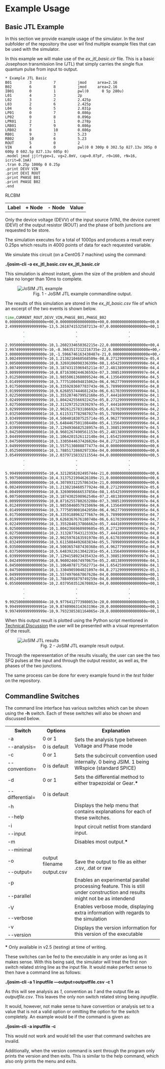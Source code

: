 # Example Usage

## Basic JTL Example

In this section we provide example usage of the simulator. In the *test* subfolder of the repository the user wil find multiple example files that can be used with the simulator.

In this example we will make use of the *ex_jtl_basic.cir* file. This is a basic Josephson transmission line (JTL) that simply carries the single flux quantum pulse from input to output.

~~~
* Example JTL Basic
B01        3          7          jmod     area=2.16
B02        6          8          jmod     area=2.16
IB01       0          1          pwl(0      0 5p 280u)
L01        4          3          2p        
L02        3          2          2.425p    
L03        2          6          2.425p    
L04        6          5          2.031p    
LP01       0          7          0.086p    
LP02       0          8          0.096p    
LPR01      2          1          0.278p    
LRB01      7          9          0.086p    
LRB02      8          10         0.086p    
RB01       9          3          5.23      
RB02       10         6          5.23      
ROUT       5          0          2         
VIN        4          0          pwl(0 0 300p 0 302.5p 827.13u 305p 0 600p 0 602.5p 827.13u 605p 0)
.model jmod jj(rtype=1, vg=2.8mV, cap=0.07pF, r0=160, rN=16, icrit=0.1mA)
.tran 0.25p 1000p 0 0.25p
.print DEVV VIN
.print DEVI ROUT
.print PHASE B01
.print PHASE B02
.end
~~~

<table>
  <th>Label</th><th>+ Node</th><th>- Node</th><th>Value</th>
  <tr>R</tr>
  <tr>L</tr>
  <tr>C</tr>
  <tr>B</tr>
  <tr>M</tr>
  <tr></tr>
</table>

Only the device voltage (DEVV) of the input source (VIN), the device current (DEVI) of the output resistor (ROUT) and the phase of both junctions are requested to be store.

The simulation executes for a total of 1000ps and produces a result every 0.25ps which results in 4000 points of data for each requested variable.

We simulate this circuit (on a CentOS 7 machine) using the command:

**./josim-cli -o ex_jtl_basic.csv ex_jtl_basic.cir**

This simulation is almost instant, given the size of the problem and should take no longer than 10ms to complete.

<figure>
	<img src="../img/josim_jtl_ex.png" alt="JoSIM JTL example" class="center">
	<figcaption align="center"> Fig. 1 - JoSIM JTL example commandline output.</figcaption>
</figure>

The results of this simulation are stored in the *ex_jtl_basic.csv* file of which an excerpt of the two events is shown below.

```bash
time,CURRENT_ROUT,DEVV_VIN,PHASE_B01,PHASE_B02
0.0000000000000000e+00,0.0000000000000000e+00,0.0000000000000000e+00,0.0000000000000000e+00,0.0000000000000000e+00
2.4999999999999999e-13,5.2618741532587213e-07,0.0000000000000000e+00,1.7590417807527424e-03,1.7625663594260056e-03
		.						.						.						.						.
		.						.						.						.						.
		.						.						.						.						.
2.9950000000000000e-10,1.2602334650362215e-22,0.0000000000000000e+00,4.0463239580396271e-01,6.1557778681614406e-01
2.9974999999999997e-10,-8.3663517212216735e-22,0.0000000000000000e+00,4.0463239580396271e-01,6.1557778681614406e-01
3.0000000000000000e-10,-1.5966746163438487e-21,0.0000000000000000e+00,4.0463239580396271e-01,6.1557778681614406e-01
3.0024999999999997e-10,1.2138210460568509e-08,8.2712999999999992e-05,4.0588849169065189e-01,6.1561844609608551e-01
3.0050000000000000e-10,8.3269106098336399e-08,1.6542599999999998e-04,4.1373721572716365e-01,6.1593850563537267e-01
3.0074999999999997e-10,3.1874311596945211e-07,2.4813899999999998e-04,4.3783030030526732e-01,6.1722434414431326e-01
3.0099999999999999e-10,8.8716300244636592e-07,3.3085199999999997e-04,4.8814712164259011e-01,6.2078477555864586e-01
3.0125000000000002e-10,1.9855061368009524e-06,4.1356499999999996e-04,5.7113817950274370e-01,6.2846436865880417e-01
3.0149999999999999e-10,3.7775100494815062e-06,4.9627799999999995e-04,6.8883988431911958e-01,6.4225058535926782e-01
3.0175000000000002e-10,6.3359283607783743e-06,5.7899099999999995e-04,8.4054979432033217e-01,6.6376618522513120e-01
3.0199999999999999e-10,9.6268557444681243e-06,6.6170399999999994e-04,1.0258326634823722e+00,6.9395688283705226e-01
3.0225000000000002e-10,1.3552874679952160e-05,7.4441699999999993e-04,1.2475669537636640e+00,7.3318675289877544e-01
3.0249999999999999e-10,1.8042425566922425e-05,8.2712999999999992e-04,1.5144772973301901e+00,7.8175014313659197e-01
3.0275000000000001e-10,2.3132972521939297e-05,7.4441699999999993e-04,1.8411678233070754e+00,8.4057341009994713e-01
3.0299999999999999e-10,2.9026125783186692e-05,6.6170399999999994e-04,2.2453378998772728e+00,9.1179088131163233e-01
3.0325000000000001e-10,3.6115317782987027e-05,5.7899099999999995e-04,2.7485987257643534e+00,9.9913706309331773e-01
3.0349999999999999e-10,4.5004018307525714e-05,4.9627799999999995e-04,3.3796783185915840e+00,1.1083683692206756e+00
3.0375000000000001e-10,5.6484467501108440e-05,4.1356499999999996e-04,4.1592025708753528e+00,1.2477159562171136e+00
3.0399999999999998e-10,7.1294936682528957e-05,3.3085199999999997e-04,5.0434512532682056e+00,1.4274416884444263e+00
3.0425000000000001e-10,8.9601267490561153e-05,2.4813899999999998e-04,5.8716978821424979e+00,1.6569226427300268e+00
3.0449999999999998e-10,1.1064201526112140e-04,1.6542599999999998e-04,6.4323756562633472e+00,1.9399189619742534e+00
3.0475000000000001e-10,1.3305044637426826e-04,8.2712999999999992e-05,6.6189208102948909e+00,2.2725986145252426e+00
3.0499999999999998e-10,1.5575130808877477e-04,0.0000000000000000e+00,6.4943549761561137e+00,2.6479927374623258e+00
3.0525000000000001e-10,1.7885172860297336e-04,0.0000000000000000e+00,6.2272567013493418e+00,3.0641714808700860e+00
3.0549999999999998e-10,2.0379715833211554e-04,0.0000000000000000e+00,5.9948045018496323e+00,3.5290571354520934e+00
		.						.						.						.						.
		.						.						.						.						.
		.						.						.						.						.
5.9949999999999995e-10,4.3212858202495744e-21,0.0000000000000000e+00,6.6878072510727549e+00,6.8987600821376667e+00
5.9975000000000002e-10,4.3137521994626109e-21,0.0000000000000000e+00,6.6878072510727549e+00,6.8987600821376667e+00
6.0000000000000000e-10,4.3078931225786343e-21,0.0000000000000000e+00,6.6878072510727549e+00,6.8987600821376667e+00
6.0024999999999997e-10,1.2138210460577924e-08,8.2712999999999992e-05,6.6890633469594443e+00,6.8988007414176078e+00
6.0049999999999994e-10,8.3269096666537856e-08,1.6542599999999998e-04,6.6969120695472864e+00,6.8991208009145337e+00
6.0075000000000002e-10,3.1874302598962546e-07,2.4813899999999998e-04,6.7210051436437208e+00,6.9004066390118268e+00
6.0099999999999999e-10,8.8716255780263208e-07,3.3085199999999997e-04,6.7713219264319413e+00,6.9039670683967049e+00
6.0124999999999997e-10,1.9855046057915069e-06,4.1356499999999996e-04,6.8543128850350286e+00,6.9116466546674440e+00
6.0149999999999994e-10,3.7775059001042050e-06,4.9627799999999995e-04,6.9720143838434145e+00,6.9254328535762175e+00
6.0175000000000002e-10,6.3359188963277667e-06,5.7899099999999995e-04,7.1237239212106864e+00,6.9469484148633018e+00
6.0199999999999999e-10,9.6268367676180748e-06,6.6170399999999994e-04,7.3090061730293270e+00,6.9771390393488719e+00
6.0224999999999996e-10,1.3552840137866662e-05,7.4441699999999993e-04,7.5307394915059733e+00,7.0163687836318234e+00
6.0250000000000004e-10,1.8042366960989605e-05,8.2712999999999992e-04,7.7976483370788721e+00,7.0649319712733414e+00
6.0275000000000001e-10,2.3132877643123393e-05,7.4441699999999993e-04,8.1243365485310051e+00,7.1237549237784270e+00
6.0299999999999999e-10,2.9025976163591970e-05,6.6170399999999994e-04,8.5285030132858992e+00,7.1949719126817717e+00
6.0324999999999996e-10,3.6115084492683834e-05,5.7899099999999995e-04,9.0317582599489015e+00,7.2823173512317032e+00
6.0350000000000004e-10,4.5003657487430368e-05,4.9627799999999995e-04,9.6628298406009119e+00,7.3915475072422705e+00
6.0375000000000001e-10,5.6483922613042281e-05,4.1356499999999996e-04,1.0442344928918883e+01,7.5308933521128347e+00
6.0399999999999998e-10,7.1294158923435432e-05,3.3085199999999997e-04,1.1326588459213040e+01,7.7106166231913225e+00
6.0424999999999996e-10,8.9600246674970675e-05,2.4813899999999998e-04,1.2154840250727050e+01,7.9400944882309208e+00
6.0450000000000003e-10,1.1064078717562771e-04,1.6542599999999998e-04,1.2715533169224782e+01,8.2230874188094543e+00
6.0475000000000001e-10,1.3304905904021097e-04,8.2712999999999992e-05,1.2902095586396108e+01,8.5557636754469328e+00
6.0499999999999998e-10,1.5574976667867628e-04,0.0000000000000000e+00,1.2777541168233270e+01,8.9311543029884017e+00
6.0524999999999995e-10,1.7884995879749259e-04,0.0000000000000000e+00,1.2510445228968999e+01,9.3473289350035067e+00
6.0550000000000003e-10,2.0379503512670802e-04,0.0000000000000000e+00,1.2277987682825806e+01,9.8122093480792216e+00
		.						.						.						.						.
		.						.						.						.						.
		.						.						.						.						.
9.9925000000000004e-10,9.9776412773980053e-20,0.0000000000000000e+00,1.2970982106365490e+01,1.3181942377470081e+01
9.9949999999999991e-10,9.8740906314363196e-20,0.0000000000000000e+00,1.2970982106365490e+01,1.3181942377470081e+01
9.9974999999999999e-10,9.7932385381164065e-20,0.0000000000000000e+00,1.2970982106365490e+01,1.3181942377470081e+01

```

When this output result is plotted using the Python script mentioned in [Technical Discussion](tech_disc.md) the user will be presented with a visual representation of the result.

<figure>
	<img src="../img/ex_jtl_result.pdf" alt="JoSIM JTL results" class="center">
	<figcaption align="center"> Fig. 2 - JoSIM JTL example result output.</figcaption>
</figure>

Through the reperesentation of the results visually, the user can see the two SFQ pulses at the input and through the output resistor, as well as, the phases of the two junctions.

The same process can be done for every example found in the *test* folder on the repository.

## Commandline Switches

The command line interface has various switches which can be shown using the **-h** switch. Each of these switches will also be shown and discussed below.

<table>
  <tr>
    <th>Switch</th><th>Options</th><th>Explanation</th>
  </tr>
  <tr>
    <td>-a</td><td>0 or 1</td><td rowspan="2">Sets the analysis type between Voltage and Phase mode</td>
  </tr>
  <tr>
    <td>--analysis=</td><td>0 is default</td>
  </tr>
  <tr>
    <td>-c</td><td>0 or 1</td><td rowspan="2">Sets the subcircuit convention used internally. 0 being JSIM. 1 being WRspice (standard SPICE)</td>
  </tr>
  <tr>
  	<td>--convention=</td><td>0 is default</td>
  </tr>
  <tr>
    <td>-d</td><td>0 or 1</td><td>Sets the differential method to either trapezoidal or Gear.<strong>*</strong></td>
  </tr>
  <tr>
    <td>--differential=</td><td>0 is default</td>
  </tr>
  <tr>
    <td>-h</td><td></td><td rowspan="2">Displays the help menu that contains explanations for each of these switches.</td>
  </tr>
  <tr>
    <td>--help</td><td></td>
  </tr>
  <tr>
    <td>-i</td><td></td><td rowspan="2">Input circuit netlist from standard input.</td>
  </tr>
  <tr>
    <td>--input</td><td></td>
  </tr>
  <tr>
    <td>-m</td><td></td><td>Disables most output.<strong>*</strong></td>
  </tr>
  <tr>
    <td>--minimal</td>
  </tr>
  <tr>
    <td>-o</td><td>output filename</td><td rowspan="2">Save the output to file as either .csv, .dat or raw</td>
  </tr>
  <tr>
    <td>--output=</td><td>output.csv</td>
  </tr>
  <tr>
    <td>-p</td><td></td><td rowspan="2">Enables an experimental parallel processing feature. This is still under construction and results might not be as intendend</td>
  </tr>
  <tr>
    <td>--parallel</td><td></td>
  </tr>
  <tr>
    <td>-V</td><td></td><td rowspan="2">Enables verbose mode, displaying extra information with regards to the simulation</td>
  </tr>
  <tr>
    <td>--verbose</td><td></td>
  </tr>
  <tr>
    <td>-v</td><td></td><td rowspan="2">Displays the version information for this version of the executable</td>
  </tr>
  <tr>
    <td>--version</td><td></td>
  </tr>
</table>

**\*** Only available in v2.5 (testing) at time of writing.

These switches can be fed to the executable in any order as long as it makes sense. With this being said, the simulator will treat the first non switch related string line as the input file. It would make perfect sense to then have a command line as follows:

**./josim-cli -a 1 inputfile —output=outputfile.csv -c 1**

As this will see analysis as *1*, convention as *1* and the output file as *outputfile.csv*. This leaves the only non switch related string being *inputfile*. 

It would, however, not make sense to have convention or analysis set to a value that is not a valid option or omitting the option for the switch completely. An example would be if the command is given as:

**./josim-cli -a inputfile -c**

This would not work and would tell the user that command switches are invalid.

Additionally, when the version command is sent through the program only prints the version and then exits. This is similar to the help command, which also only prints the menu and exits.

<style>
.center {
    display: block;
    margin: 0 auto;
}
</style>